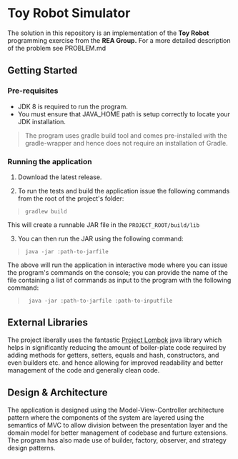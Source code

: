 # Toy Robot Simulator
The solution in this repository is an implementation of the **Toy Robot** programming exercise from the **REA Group.** For a more detailed description of the problem see PROBLEM.md

## Getting Started

### Pre-requisites
- JDK 8 is required to run the program.
- You must ensure that JAVA_HOME path is setup correctly to locate your JDK installation.

> The program uses gradle build tool and comes pre-installed with the gradle-wrapper and hence does not require an installation of Gradle.

### Running the application

1. Download the latest release.

2. To run the tests and build the application issue the following commands from the root of the project's folder:

> ```gradlew build```

This will create a runnable JAR file in the ``PROJECT_ROOT/build/lib``

3. You can then run the JAR using the following command:

>  ```java -jar :path-to-jarfile```

The above will run the application in interactive mode where you can issue the program's commands on the console; you can provide the name of the file containing a list of commands as input to the program with the following command:

> ``` java -jar :path-to-jarfile :path-to-inputfile```

## External Libraries

The project liberally uses the fantastic [Project Lombok](https://projectlombok.org)  java library which helps in significantly reducing the amount of boiler-plate code required by adding methods for getters, setters, equals and hash, constructors, and even builders etc. and hence allowing for improved readability and better management of the code and generally clean code. 

## Design & Architecture

The application is designed using the Model-View-Controller architecture pattern where the components of the system are layered using the semantics of MVC to allow division between the presentation layer and the domain model for better management of codebase and furture extensions. The program has also made use of builder, factory, observer, and strategy design patterns.
